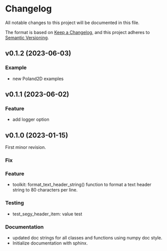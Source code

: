 # Changelog

All notable changes to this project will be documented in this file.

The format is based on [Keep a Changelog](https://keepachangelog.com/en/1.0.0/),
and this project adheres to [Semantic Versioning](https://semver.org/spec/v2.0.0.html).

## v0.1.2 (2023-06-03)

### Example
- new Poland2D examples

## v0.1.1 (2023-06-02)

### Feature
- add logger option

## v0.1.0 (2023-01-15)
First minor revision.

### Fix

### Feature
- toolkit: format_text_header_string() function to format a text header string to 80 characters per line.

### Testing
- test_segy_header_item: value test

### Documentation
- updated doc strings for all classes and functions using numpy doc style.
- Initialize documentation with sphinx.

